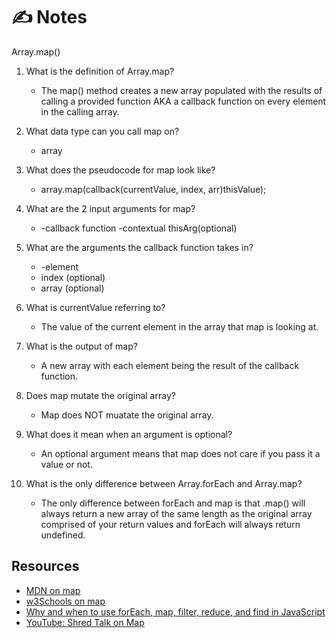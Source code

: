 # ✍️ Notes
Array.map()

1. What is the definition of Array.map?
    * The map() method creates a new array populated with the results of calling a provided function AKA a callback function on every element in the calling array. 

2. What data type can you call map on?
    * array

3. What does the pseudocode for map look like?
    * array.map(callback(currentValue, index, arr)thisValue);

4. What are the 2 input arguments for map?
    * -callback function
    -contextual thisArg(optional)
5. What are the arguments the callback function takes in?
    * -element
    - index (optional)
    - array (optional)
    

6. What is currentValue referring to?
    * The value of the current element in the array that map is looking at. 

7. What is the output of map?
    * A new array with each element being the result of the callback function. 

8. Does map mutate the original array?
    * Map does NOT muatate the original array. 

9. What does it mean when an argument is optional?
    * An optional argument means that map does not care if you pass it a value or not. 

10. What is the only difference between Array.forEach and Array.map?
    * The only difference between forEach and map is that .map() will always return a new array of the same length as the original array comprised of your return values and forEach will always return undefined. 

## Resources
  - [MDN on map](https://developer.mozilla.org/en-US/docs/Web/JavaScript/Reference/Global_Objects/Array/map)
  - [w3Schools on map](https://www.w3schools.com/jsref/jsref_map.asp)
  - [Why and when to use forEach, map, filter, reduce, and find in JavaScript](https://medium.com/@JeffLombardJr/understanding-foreach-map-filter-and-find-in-javascript-f91da93b9f2c)
  - [YouTube: Shred Talk on Map](https://www.youtube.com/watch?v=erLq0zb01y4&list=PLVngfM2hsbi-L6G8qlWd8RyRbuTamHt3k&index=7)